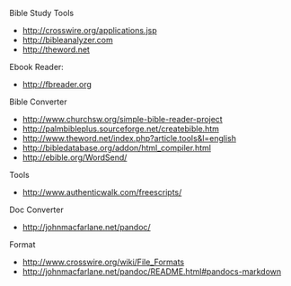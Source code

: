 Bible Study Tools
  * http://crosswire.org/applications.jsp
  * http://bibleanalyzer.com
  * http://theword.net


Ebook Reader:
  * http://fbreader.org

Bible Converter
  * http://www.churchsw.org/simple-bible-reader-project
  * http://palmbibleplus.sourceforge.net/createbible.htm
  * http://www.theword.net/index.php?article.tools&l=english
  * http://bibledatabase.org/addon/html_compiler.html
  * http://ebible.org/WordSend/


Tools
  * http://www.authenticwalk.com/freescripts/

Doc Converter
  * http://johnmacfarlane.net/pandoc/


Format
  * http://www.crosswire.org/wiki/File_Formats
  * http://johnmacfarlane.net/pandoc/README.html#pandocs-markdown